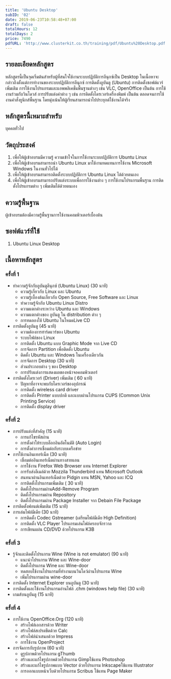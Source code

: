 ```yaml
---
title: 'Ubuntu Desktop'
subID: '02'
date: 2019-06-23T10:58:48+07:00
draft: false
totalHours: 12
totalDays: 2
price: 7490
pdfURL: 'http://www.clusterkit.co.th/training/pdf/Ubuntu%20Desktop.pdf'
---
```


## รายละเอียดหลักสูตร

หลักสูตรนี้เป็นจุดเริ่มต้นสำหรับผู้ที่สนใจใช้งานระบบปฏิบัติการลีนุกซ์เป็น Desktop ในเนื้อหาจะกล่าวถึงตั้งแต่การทำงานของระบบปฏิบัติการลีนุกซ์ การติดตั้งอูบันตู (Ubuntu) การติดตั้งซอฟต์แวร์เพิ่มเติม การใช้งานโปรแกรมและแอพพลิเคชั่นพื้นฐานต่างๆ เช่น VLC, OpenOffice เป็นต้น การใช้งานร่วมกับวินโดวส์ การปรับแต่งค่าต่าง ๆ เช่น การติดตั้งไดรเวอร์เครื่องพิมพ์ เป็นต้น ตลอดจนการใช้งานคำสั่งยูนิกส์พื้นฐาน โดยมุ่งเน้นให้ผู้เรียนสามารถนำไปประยุกต์ใช้งานได้จริง

## หลักสูตรนี้เหมาะสำหรับ

บุคคลทั่วไป

## วัตถุประสงค์

1. เพื่อให้ผู้เข้าอบรมมีความรู้ ความเข้าใจในการใช้งานระบบปฏิบัติการ Ubuntu Linux
2. เพื่อให้ผู้เข้าอบรมสามารถนำ Ubuntu Linux มาใช้งานทดแทนการใช้งาน Microsoft Windows ในงานทั่วไปได้
3. เพื่อให้ผู้เข้าอบรมสามารถติดตั้งระบบปฏิบัติการ Ubuntu Linux ได้ด้วยตนเอง
4. เพื่อให้ผู้เข้าอบรมสามารถปรับแต่งระบบเพื่อการใช้งานต่าง ๆ การใช้งานโปรแกรมพื้นฐาน การติดตั้งโปรแกรมต่าง ๆ เพิ่มเติมได้ด้วยตนเอง

## ความรู้พื้นฐาน

ผู้เข้าอบรมต้องมีความรู้พื้นฐานการใช้งานคอมพิวเตอร์เบื้องต้น

## ซอฟต์แวร์ที่ใช้

1. Ubuntu Linux Desktop

## เนื้อหาหลักสูตร

### ครั้งที่ 1

- ทำความรู้จักกับอูบันตูลีนุกซ์ (Ubuntu Linux) (30 นาที)
  - ความรู้เกี่ยวกับ Linux และ Ubuntu
  - ความรู้เบื้องต้นเกี่ยวกับ Open Source, Free Software และ Linux
  - ทำความรู้จักกับ Ubuntu Linux Distro
  - ความแตกต่างระหว่าง Ubuntu และ Windows
  - ความแตกต่างของ อูบันตู ใน distribution ต่าง ๆ
  - การทดลองใช้ Ubuntu ในโหมดLive CD
- การติดตั้งอูบันตู (45 นาที)
  - ความต้องการฮาร์ดแวร์ของ Ubuntu
  - ระบบไฟล์ของ Linux
  - การติดตั้ง Ubuntu แบบ Graphic Mode จาก Live CD
  - การจัดการ Partition เพื่อติดตั้ง Ubuntu
  - ติดตั้ง Ubuntu และ Windows ในเครื่องเดียวกัน
  - การจัดการ Desktop (30 นาที)
  - ส่วนประกอบต่าง ๆ ของ Desktop
  - การปรับแต่งการแสดงผลของหน้าจอคอมพิวเตอร์
- การติดตั้งไดรเวอร์ (Driver) เพิ่มเติม ( 60 นาที)
  - ปัญหาที่อาจจะพบกับไดรเวอร์ของอุปกรณ์
  - การติดตั้ง wireless card driver
  - การติดตั้ง Printer แบบปกติ และแบบผ่านโปรแกรม CUPS (Common Unix Printing Service)
  - การติดตั้ง display driver

### ครั้งที่ 2

- การปรับแต่งที่สำคัญ (15 นาที)
  - การแก้ไขรหัสผ่าน
  - การตั้งค่าให้ระบบล็อกอินอัตโนมัติ (Auto Login)
  - การตั้งค่าการเชื่อมต่อกับระบบเครือข่าย
- การใช้งานอินเทอร์เน็ต (30 นาที)
  - เชื่อมต่ออินเทอร์เน็ตผ่านทางสายแลน
  - การใช้งาน Firefox Web Browser แทน Internet Explorer
  - การรับส่งอีเมล์ด้วย Mozzila Thunderbird แทน Microsoft Outlook
  - สนทนาผ่านอินเทอร์เน็ตด้วย Pidgin แทน MSN, Yahoo และ ICQ
  - การติดตั้งโปรแกรมเพิ่มเติม ( 30 นาที)
  - ติดตั้งโปรแกรมผ่านAdd-Remove Program
  - ติดตั้งโปรแกรมผ่าน Repository
  - ติดตั้งโปรแกรมผ่าน Package Installer จาก Debain File Package
- การติดตั้งฟอนต์เพิ่มเติม (15 นาที)
- การเล่นไฟล์มีเดีย (30 นาที)
  - การติดตั้ง Codec Gstreamer (เตรียมไฟล์มีเดีย High Definition)
  - การติดตั้ง VLC Player โปรแกรมเล่นไฟล์ครอบจักรวาล
  - การเขียนแผ่น CD/DVD ด้วยโปรแกรม K3B

### ครั้งที่ 3

- รู้จักและติดตั้งโปรแกรม Wine (Wine is not emulator) (90 นาที)
  - แนะนำโปรแกรม Wine และ Wine-door
  - ติดตั้งโปรแกรม Wine และ Wine-door
  - ทดสอบใช้งานโปรแกรมที่ทำงานบนวินโดว์ผ่านโปรแกรม Wine
  - เพิ่มโปรแกรมผ่าน wine-door
- การติดตั้ง Internet Explorer บนอูบันตู (30 นาที)
- การติดตั้งและใช้งานโปรแกรมอ่านไฟล์ .chm (windows help file) (30 นาที)
- เกมส์บนอูบันตู (15 นาที)

### ครั้งที่ 4

- การใช้งาน OpenOffice.Org (120 นาที)
  - สร้างไฟล์เอกสารด้วย Writer
  - สร้างไฟล์สเปรตชีตด้วย Calc
  - สร้างไฟล์นำเสนอด้วย Impress
  - การใช้งาน OpenProject
- การจัดการกับรูปภาพ (60 นาที)
  - ดูรูปภาพด้วยโปรแกรม gThumb
  - สร้างและแก้ไขรูปภาพด้วยโปรแกรม Gimpใช้แทน Photoshop
  - สร้างและแก้ไขรูปภาพแบบ Vector ด้วยโปรแกรม Inkscapeใช้แทน Illustrator
  - การออกแบบหน้าเว็บด้วยโปรแกรม Scribus ใช้แทน Page Maker
